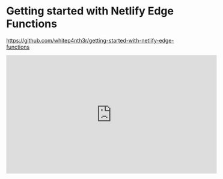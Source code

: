 # Getting started with Netlify Edge Functions #

<https://github.com/whitep4nth3r/getting-started-with-netlify-edge-functions>


<iframe width="560" height="315" src="https://www.youtube.com/embed/6pEVhH37xQE" title="YouTube video player" frameborder="0" allow="accelerometer; autoplay; clipboard-write; encrypted-media; gyroscope; picture-in-picture; web-share" allowfullscreen></iframe>